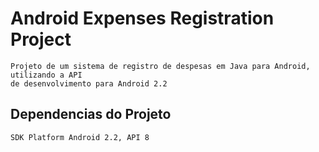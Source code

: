 # Android Expenses Registration Project
	Projeto de um sistema de registro de despesas em Java para Android, utilizando a API
	de desenvolvimento para Android 2.2	

## Dependencias do Projeto

	SDK Platform Android 2.2, API 8	
